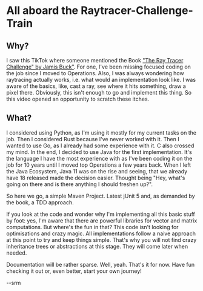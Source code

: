 # All aboard the Raytracer-Challenge-Train
## Why?
I saw this TikTok where someone mentioned the Book ["The Ray Tracer Challenge" by Jamis Buck"](http://raytracerchallenge.com/).
For one, I've been missing focused coding on the job since I moved to Operations. 
Also, I was always wondering how raytracing actually works, i.e. what would an implementation look like. 
I was aware of the basics, like, cast a ray, see where it hits something, draw a pixel there.
Obviously, this isn't enough to go and implement this thing. So this video opened an opportunity to scratch these itches.

## What?
I considered using Python, as I'm using it mostly for my current tasks on the job. Then I considered Rust because I've never worked with it.
Then I wanted to use Go, as I already had some experience with it. C also crossed my mind.
In the end, I decided to use Java for the first implementation.
It's the language I have the most experience with as I've been coding it on the job for 10 years until I moved top Operations a few years back.
When I left the Java Ecosystem, Java 11 was on the rise and seeing, that we already have 18 released made the decision easier.
Thought being "Hey, what's going on there and is there anything I should freshen up?".

So here we go, a simple Maven Project. Latest jUnit 5 and, as demanded by the book, a TDD approach.

If you look at the code and wonder why I'm implementing all this basic stuff by foot: yes, I'm aware that there are powerful libraries for vector and matrix computations.
But where's the fun in that? This code isn't looking for optimisations and crazy magic.
All implementations follow a naive approach at this point to try and keep things simple.
That's why you will not find crazy inheritance trees or abstractions at this stage. They will come later when needed.

Documentation will be rather sparse. Well, yeah. That's it for now. Have fun checking it out or, even better, start your own journey!

--srm
